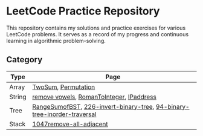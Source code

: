 # LeetCode Practice Repository

This repository contains my solutions and practice exercises for various LeetCode problems. It serves as a record of my progress and continuous learning in algorithmic problem-solving.

## Category
| Type              |         Page |
| ----------------- | ----------------- |
| Array             | [TwoSum](https://github.com/loafcheck/LeetCode/tree/main/0001-two-sum), [Permutation](https://github.com/loafcheck/LeetCode/tree/main/1920-build-array-from-permutation)|
|String             |[remove vowels](https://github.com/loafcheck/LeetCode/tree/main/1119-remove-vowels-from-a-string), [RomanToInteger](https://github.com/loafcheck/LeetCode/tree/main/0013-roman-to-integer), [IPaddress](https://github.com/loafcheck/LeetCode/tree/main/1108-defanging-an-ip-address)                  |
|Tree               |[RangeSumofBST](https://github.com/loafcheck/LeetCode/tree/main/0938-range-sum-of-bst), [226-invert-binary-tree](https://github.com/loafcheck/LeetCode/tree/main/0226-invert-binary-tree), [94-binary-tree-inorder-traversal](https://github.com/loafcheck/LeetCode/tree/main/0094-binary-tree-inorder-traversal)             |
|Stack             |[1047remove-all-adjacent](https://github.com/loafcheck/LeetCode/tree/main/1047-remove-all-adjacent-duplicates-in-string)|

